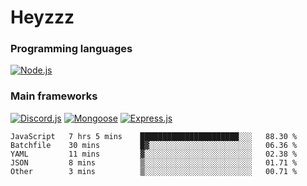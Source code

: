 # Heyzzz  

### Programming languages  

[![Node.js](https://img.shields.io/badge/-Node.js-262626?style=for-the-badge)](https://nodejs.org/ru)

### Main frameworks

[![Discord.js](https://img.shields.io/badge/-Discord.js-262626?style=for-the-badge)](https://www.npmjs.com/package/discord.js) [![Mongoose](https://img.shields.io/badge/-Mongoose-262626?style=for-the-badge)](https://www.npmjs.com/package/mongoose) [![Express.js](https://img.shields.io/badge/-Express.js-262626?style=for-the-badge)](https://www.npmjs.com/package/express)
<!--START_SECTION:waka-->
```text
JavaScript   7 hrs 5 mins    ██████████████████████░░░   88.30 % 
Batchfile    30 mins         █▓░░░░░░░░░░░░░░░░░░░░░░░   06.36 % 
YAML         11 mins         ▓░░░░░░░░░░░░░░░░░░░░░░░░   02.38 % 
JSON         8 mins          ▒░░░░░░░░░░░░░░░░░░░░░░░░   01.71 % 
Other        3 mins          ▒░░░░░░░░░░░░░░░░░░░░░░░░   00.71 % 
```
<!--END_SECTION:waka-->

